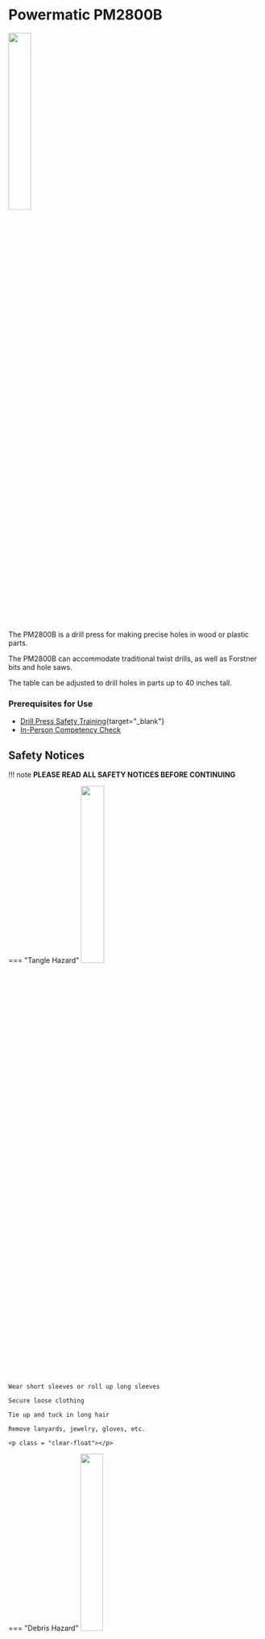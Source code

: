 # Powermatic PM2800B

<img src="..\assets\drill_press\drill_press.webp" class="image-float-right" width=30%>

The PM2800B is a drill press for making precise holes in wood or plastic parts.

The PM2800B can accommodate traditional twist drills, as well as Forstner bits and hole saws.

The table can be adjusted to drill holes in parts up to 40 inches tall.

### Prerequisites for Use

* [Drill Press Safety Training](https://make.rit.edu/app/maker/training/8){target="_blank"}
* [In-Person Competency Check](#in-person-competency-check)

<p class = "clear-float"></p>

## Safety Notices

!!! note
    **PLEASE READ ALL SAFETY NOTICES BEFORE CONTINUING**

=== "Tangle Hazard"
    <img src="..\assets\tangle_hazard.webp" class="image-float-right" width=30%>

    Wear short sleeves or roll up long sleeves

    Secure loose clothing

    Tie up and tuck in long hair

    Remove lanyards, jewelry, gloves, etc.

    <p class = "clear-float"></p>

=== "Debris Hazard"
    <img src="..\assets\debris_hazard.webp" class="image-float-right" width=30%>

    Wear safety glasses at all times

    Workpiece must be clamped to the table or fence at all times

    <p class = "clear-float"></p>

## Adjusting the Table Height

<img src="..\assets\drill_press\table_adjust.webp" class="image-float-left" width=30%>

The table of the drill needs to be adjusted to accommodate your work, and/or to move the work closer to the drill. 

To adjust the table, first loosen the table lock (A). Then, the table crank (B) can be used to move the table up and down. 

With the lock loose, the table can also be rotated to position the part better.

When the table is in the right position, tighten the table lock (A) before drilling or securing your material.

<p class = "clear-float"></p>

## Adjusting Table Angle
<img src="..\assets\drill_press\table_angle_2.webp" class="image-float-right" width=30%>
<img src="..\assets\drill_press\table_angle_1.webp" class="image-float-right" width=30%>
To drill holes on an angle, the table can be tilted up to 45 degrees in either direction.

First, unlock the table tilt by loosening bolt (D) and handle (E). 

Tilt the table to the desired angle, as shown on the readout on top.

Re-tighten the bolt and handle.

Always check angle before you begin drilling!

<p class = "clear-float"></p>

## Specialty Drill Types
For holes over ¾", there are 3 main types of drills;

=== "Spade / Paddle Bit"
    <img src="..\assets\drill_press\spade_bit.webp" class="image-float-left" width=40%>

    Spade bits are the fastest option but leave the worst surface finish

    <p class = "clear-float"></p>

=== "Forstner Bit"
    <img src="..\assets\drill_press\forstner_bit.webp" class="image-float-left" width=40%>

    Forstner bits make clean, precise holes with a flat bottom, but are only available in limited sizes and tend to blow out the back of the material.

    <p class = "clear-float"></p>

=== "Hole Saw"
    <img src="..\assets\drill_press\hole_saw.webp" class="image-float-left" width=40%>

    Hole saws are the slowest option and are limited in their depth, but leave the cleanest bottom surface and can be found in any diameter.

    <p class = "clear-float"></p>

## Inserting a Bit
<img src="..\assets\drill_press\chuck_image.webp" class="image-float-right" width=40%>

The chuck has 3 jaws that grip the drill bit. 

(If needed) open the chuck wider by using your hand to spin the top surface.

Insert the bit with 1/8" to 1/4" of the shank exposed out of the chuck.

Hand-tighten the chuck by spinning the top surface.

Insert the chuck key into one of the holes in the chuck, and tighten the chuck further.

Remove the chuck key and spin the drill by hand to ensure the tool is centered.

<p class = "clear-float"></p>

## Setting Depth Stops
<img src="..\assets\drill_press\depth_stop.webp" class="image-float-right" width=40%>
You can precisely control how far down the drill moves with the depth stops.

To set the depth stops, move the drill bit to the lowest position you want it to move to. Press the silver button on the top stop (F1), and slide it down to contact the depth stopper. Release the button. Fine adjustments can be made by rotating the stop.

To optionally set a maximum upper position of the drill (such as to stop it from retracting too much), repeat the above steps for the bottom stop (F2).

<p class = "clear-float"></p>

## Drilling Control
<img src="..\assets\drill_press\onoff.webp" class="image-float-right" width=40%>
The drill is turned on by pulling out the large red button at the front of the machine. The green light in the center of the button will indicate if the machine is unlocked and powered. Press the button in to stop the machine. Machine will not work if interlock key (A) is not present.

Above the red button are controls for the light and alignment laser.

Above both of these is the digital speed readout. This number should be around 1000RPM. If it is significantly lower or higher, notify staff. This number will decrease slightly as you drill. The number dropping too much is an indication of overpowering the drill, and a stall may be imminent. 

<p class = "clear-float"></p>

## In-Person Competency Check
<img src="..\assets\drill_press\drilling.webp" class="image-float-right" width=40%>
Once your material is secured and your tool loaded, you can start drilling.

Turn on the drill.

If using a vise or similar, hold it with your left hand. 

Place your right hand on the feed handle (right).

Move the feed handle towards you to drop the drill bit into the material, until it makes contact

“Peck drill” by moving the drill in a bit, then back out, to clear the chips as you go.

Apply steady pressure to the feed handle, significant force should not be required.

Once through, retract the drill fully before turning off.

**If the part begins to wobble, or the drill picks up the material, immediately power down the drill!**

<p class = "clear-float"></p>